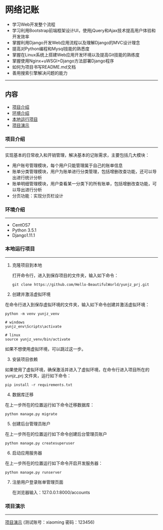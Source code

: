 # 网络记账
- 学习Web开发整个流程
- 学习利用Bootstrap前端框架设计UI，使用jQuery和Ajax技术提高用户体验和开发效率
- 掌握利用Django开发Web应用流程以及理解Django的MVC设计理念
- 提高对Python编程和Mysql技能的熟悉度
- 掌握在Linux系统上搭建Web应用开发环境以及提高Git技能的熟练度
- 掌握使用Nginx+uWSGI+Django方法部署Django程序
- 如何为项目书写README.md文档
- 善用搜索引擎解决问题的能力
***
## 内容
* [项目介绍](#项目介绍)
* [环境介绍](#环境介绍)
* [本地运行项目](#本地运行项目)
* [项目演示](#项目演示)

### 项目介绍
-----------
实现基本的日常收入和开销管理，解决基本的记账需求，主要包括几大模块：
* 用户账号管理模块，每个用户只能管理属于自己的账单信息
* 账单分类管理模块，用户为账单进行分类管理，包括增删改查功能，还可以导出进行统计分析
* 账单明细管理模块，用户查看某一分类下的所有账单，包括增删改查功能，可以导出进行分析
* 分页功能：实现分页栏设计

### 环境介绍
-----------
* CentOS7
* Python 3.5.1
* Django1.11.1
  
### 本地运行项目
-----------
1. 克隆项目到本地

   打开命令行，进入到保存项目的文件夹，输入如下命令：

   ```
   git clone https://github.com/Hello-BeautifulWorld/yunjz_prj.git
   ```
 2. 创建并激活虚拟环境

   在命令行进入到保存虚拟环境的文件夹，输入如下命令创建并激活虚拟环境：

   ```
   python -m venv yunjz_venv

   # windows
   yunjz_env\Scripts\activate

   # linux
   source yunjz_venv/bin/activate
   ```

   如果不想使用虚拟环境，可以跳过这一步。
   
 3. 安装项目依赖

   如果使用了虚拟环境，确保激活并进入了虚拟环境，在命令行进入项目所在的 yunjz_prj 文件夹，运行如下命令：

   ```
   pip install -r requirements.txt
   ```
 4. 数据库迁移

   在上一步所在的位置运行如下命令迁移数据库：

   ```
   python manage.py migrate
   ```
 5. 创建后台管理员账户

   在上一步所在的位置运行如下命令创建后台管理员账户

   ```
   python manage.py createsuperuser
   ```
 6. 启动应用服务器

   在上一步所在的位置运行如下命令开启开发服务器：

   ```
   python manage.py runserver
   ```
7. 注册用户登录账单管理页面

   在浏览器输入：127.0.0.1:8000/accounts

### 项目演示
-----------
[项目演示](http://www.letmego.me/accounts) (测试账号：xiaoming 密码：123456)



